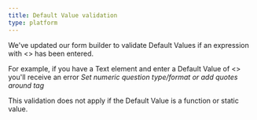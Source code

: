 ```yaml
---
title: Default Value validation
type: platform
---
```


We've updated our form builder to validate Default Values if an expression with <<tags>> has been entered.

For example, if you have a Text element and enter a Default Value of <<Name>> you'll receive an error *Set numeric question type/format or add quotes around tag*

This validation does not apply if the Default Value is a function or static value.